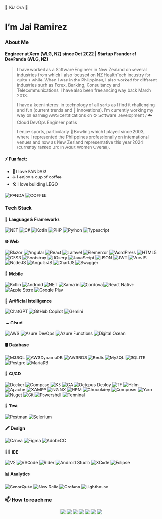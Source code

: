 👋 Kia Ora 👋
# I’m Jai Ramirez
### About Me
#### Engineer at Xero (WLG, NZ) since Oct 2022 | Startup Founder of DevPanda (WLG, NZ)
> I have worked as a Software Engineer in New Zealand on several industries from which I also focused on NZ HealthTech industry for quite a while. When I was in the Philippines, I also worked for different industries such as Forex, Banking, Consultancy and Telecommunications. I have also been freelancing way back March 2013.
> 
> I have a keen interest in technology of all sorts as I find it challenging and fun (current trends and 🌱 innovations). I’m currently working my way on earning AWS certifications on ⚙️ Software Development / ☁️ Cloud DevOps Engineer paths
>
> I enjoy sports, particularly 🎳 Bowling which I played since 2003, where I represented the Philippines professionally on international venues and now as New Zealand representative this year 2024 (currently ranked 3rd in Adult Women Overall).

#### ⚡ Fun fact:
- 🐼 I love PANDAS!
- ☕ I enjoy a cup of coffee
- 🛠️ I love building LEGO

![PANDA](https://i.giphy.com/media/v1.Y2lkPTc5MGI3NjExYmRmYXkyNXcwdzVvdndsZHB3ODBjY3hzcnY1NjM2ZmVjYjJpYzU4MiZlcD12MV9pbnRlcm5hbF9naWZfYnlfaWQmY3Q9Zw/xkhn6Ry4taRtC/giphy.gif)
![COFFEE](https://i.giphy.com/media/v1.Y2lkPTc5MGI3NjExc3QyaWVwODVyOTM2Zm1hMTU1eTR6c2QzdzR6eWNrMDVzNzRjeDQ4diZlcD12MV9pbnRlcm5hbF9naWZfYnlfaWQmY3Q9Zw/S9KtxwCwvnOmhwDOnF/giphy.gif)

### Tech Stack
#### 🚀 Language & Frameworks
![NET](https://img.shields.io/badge/.NET-512BD4?style=for-the-badge&logo=dotnet&logoColor=white) ![C#](https://img.shields.io/badge/C%23-239120?style=for-the-badge&logo=csharp&logoColor=white) ![Kotlin](https://img.shields.io/badge/Kotlin-B125EA?style=for-the-badge&logo=kotlin&logoColor=white) ![PHP](https://img.shields.io/badge/PHP-777BB4?style=for-the-badge&logo=php&logoColor=white) ![Python](https://img.shields.io/badge/Python-FFD43B?style=for-the-badge&logo=python&logoColor=blue) ![Typescript](https://img.shields.io/badge/TypeScript-007ACC?style=for-the-badge&logo=typescript&logoColor=white)
#### 🌐 Web
![Blazor](https://img.shields.io/badge/Blazor-512BD4?style=for-the-badge&logo=blazor&logoColor=white) ![Angular](https://img.shields.io/badge/Angular-DD0031?style=for-the-badge&logo=angular&logoColor=white) ![React](https://img.shields.io/badge/React-20232A?style=for-the-badge&logo=react&logoColor=61DAFB) ![Laravel](https://img.shields.io/badge/Laravel-FF2D20?style=for-the-badge&logo=laravel&logoColor=white) ![Elementor](https://img.shields.io/badge/Elementor-92003B?style=for-the-badge&logo=elementor&logoColor=white) ![WordPress](https://img.shields.io/badge/Wordpress-21759B?style=for-the-badge&logo=wordpress&logoColor=white) ![HTML5](https://img.shields.io/badge/HTML5-E34F26?style=for-the-badge&logo=html5&logoColor=white) ![CSS3](https://img.shields.io/badge/CSS3-1572B6?style=for-the-badge&logo=css3&logoColor=white) ![Bootstrap](https://img.shields.io/badge/Bootstrap-563D7C?style=for-the-badge&logo=bootstrap&logoColor=white) ![JQuery](https://img.shields.io/badge/jQuery-0769AD?style=for-the-badge&logo=jquery&logoColor=white) ![JavaScript](https://img.shields.io/badge/JavaScript-323330?style=for-the-badge&logo=javascript&logoColor=F7DF1E) ![JSON](https://img.shields.io/badge/json-5E5C5C?style=for-the-badge&logo=json&logoColor=white) ![JWT](https://img.shields.io/badge/JWT-000000?style=for-the-badge&logo=JSON%20web%20tokens&logoColor=white) ![VueJS](https://img.shields.io/badge/Vue%20js-35495E?style=for-the-badge&logo=vuedotjs&logoColor=4FC08D) ![NodeJS](https://img.shields.io/badge/Node%20js-339933?style=for-the-badge&logo=nodedotjs&logoColor=white) ![AngularJS](https://img.shields.io/badge/AngularJS-E23237?style=for-the-badge&logo=angularjs&logoColor=white) ![ChartJS](https://img.shields.io/badge/Chart%20js-FF6384?style=for-the-badge&logo=chartdotjs&logoColor=white) ![Swagger](https://img.shields.io/badge/Swagger-85EA2D?style=for-the-badge&logo=Swagger&logoColor=white)
#### 📱 Mobile
![Kotlin](https://img.shields.io/badge/Kotlin-B125EA?style=for-the-badge&logo=kotlin&logoColor=white) ![Android](https://img.shields.io/badge/Android-3DDC84?style=for-the-badge&logo=android&logoColor=white) ![NET](https://img.shields.io/badge/.NET-512BD4?style=for-the-badge&logo=dotnet&logoColor=white) ![Xamarin](https://img.shields.io/badge/Xamarin-3498DB?style=for-the-badge&logo=xamarin&logoColor=white) ![Cordova](https://img.shields.io/badge/Cordova-35434F?style=for-the-badge&logo=apache-cordova&logoColor=E8E8E8) ![React Native](https://img.shields.io/badge/React_Native-20232A?style=for-the-badge&logo=react&logoColor=61DAFB) ![Apple Store](https://img.shields.io/badge/App_Store-0D96F6?style=for-the-badge&logo=app-store&logoColor=white) ![Google Play](https://img.shields.io/badge/Google_Play-414141?style=for-the-badge&logo=google-play&logoColor=white)
#### 🤖 Artificial Intelligence
![ChatGPT](https://img.shields.io/badge/ChatGPT-74aa9c?style=for-the-badge&logo=openai&logoColor=white) ![GitHub Copilot](https://img.shields.io/badge/github%20copilot-000000?style=for-the-badge&logo=githubcopilot&logoColor=white) ![Gemini](https://img.shields.io/badge/Google%20Gemini-8E75B2?style=for-the-badge&logo=googlegemini&logoColor=white)
#### ☁ Cloud
![AWS](https://img.shields.io/badge/Amazon_AWS-FF9900?style=for-the-badge&logo=amazonaws&logoColor=white) ![Azure DevOps](https://img.shields.io/badge/Azure_DevOps-0078D7?style=for-the-badge&logo=azure-devops&logoColor=white) ![Azure Functions](https://img.shields.io/badge/Azure_Functions-0062AD?style=for-the-badge&logo=azure-functions&logoColor=white) ![Digital Ocean](https://img.shields.io/badge/Digital_Ocean-0080FF?style=for-the-badge&logo=DigitalOcean&logoColor=white)
#### 🛢 Database
![MSSQL](https://img.shields.io/badge/Microsoft%20SQL%20Server-CC2927?style=for-the-badge&logo=microsoft%20sql%20server&logoColor=white) ![AWSDynamoDB](https://img.shields.io/badge/Amazon%20DynamoDB-4053D6?style=for-the-badge&logo=Amazon%20DynamoDB&logoColor=white) ![AWSRDS](https://img.shields.io/badge/Amazon%20RDS-527FFF?style=for-the-badge&logo=amazon-rds&logoColor=white) ![Redis](https://img.shields.io/badge/redis-%23DD0031.svg?&style=for-the-badge&logo=redis&logoColor=white) ![MySQL](https://img.shields.io/badge/MySQL-005C84?style=for-the-badge&logo=mysql&logoColor=white) ![SQLITE](https://img.shields.io/badge/Sqlite-003B57?style=for-the-badge&logo=sqlite&logoColor=white) ![Postgre](https://img.shields.io/badge/PostgreSQL-316192?style=for-the-badge&logo=postgresql&logoColor=white) ![MariaDB](https://img.shields.io/badge/MariaDB-003545?style=for-the-badge&logo=mariadb&logoColor=white)
#### 🔧 CI/CD
![Docker](https://img.shields.io/badge/Docker-2CA5E0?style=for-the-badge&logo=docker&logoColor=white) ![Compose](https://img.shields.io/badge/Docker%20Compose-2496ED?style=for-the-badge&logo=docker&logoColor=white) ![K8](https://img.shields.io/badge/kubernetes-326ce5.svg?&style=for-the-badge&logo=kubernetes&logoColor=white) ![GA](https://img.shields.io/badge/GitHub_Actions-2088FF?style=for-the-badge&logo=github-actions&logoColor=white) ![Octopus Deploy](https://img.shields.io/badge/Octopus%20Deploy-2F93E0?style=for-the-badge&logo=Octopus%20Deploy&logoColor=white) ![TF](https://img.shields.io/badge/Terraform-7B42BC?style=for-the-badge&logo=terraform&logoColor=white) ![Helm](https://img.shields.io/badge/Helm-0F1689?style=for-the-badge&logo=Helm&labelColor=0F1689) ![Apache](https://img.shields.io/badge/Apache-D22128?style=for-the-badge&logo=Apache&logoColor=white) ![XAMPP](https://img.shields.io/badge/Xampp-F37623?style=for-the-badge&logo=xampp&logoColor=white) ![NGINX](https://img.shields.io/badge/Nginx-009639?style=for-the-badge&logo=nginx&logoColor=white) ![NPM](https://img.shields.io/badge/npm-CB3837?style=for-the-badge&logo=npm&logoColor=white) ![Chocolatey](https://img.shields.io/badge/Chocolatey-80B5E3?style=for-the-badge&logo=chocolatey&logoColor=fff) ![Composer](https://img.shields.io/badge/Composer-885630?style=for-the-badge&logo=Composer&logoColor=white) ![Yarn](https://img.shields.io/badge/Yarn-2C8EBB?style=for-the-badge&logo=yarn&logoColor=white) ![Nuget](https://img.shields.io/badge/NuGet-004880?style=for-the-badge&logo=nuget&logoColor=white) ![Git](https://img.shields.io/badge/GIT-E44C30?style=for-the-badge&logo=git&logoColor=white) ![Powershell](https://img.shields.io/badge/powershell-5391FE?style=for-the-badge&logo=powershell&logoColor=white) ![Terminal](https://img.shields.io/badge/windows%20terminal-4D4D4D?style=for-the-badge&logo=windows%20terminal&logoColor=white)
#### 🧪 Test
![Postman](https://img.shields.io/badge/Postman-FF6C37?style=for-the-badge&logo=Postman&logoColor=white) ![Selenium](https://img.shields.io/badge/Selenium-43B02A?style=for-the-badge&logo=Selenium&logoColor=white)
#### 🖍 Design
![Canva](https://img.shields.io/badge/Canva-%2300C4CC.svg?&style=for-the-badge&logo=Canva&logoColor=white) ![Figma](https://img.shields.io/badge/Figma-F24E1E?style=for-the-badge&logo=figma&logoColor=white) ![AdobeCC](https://img.shields.io/badge/Adobe%20Creative%20Cloud-DA1F26?style=for-the-badge&logo=Adobe%20Creative%20Cloud&logoColor=white)
#### 👩‍💻 IDE
![VS](https://img.shields.io/badge/Visual_Studio-5C2D91?style=for-the-badge&logo=visual%20studio&logoColor=white) ![VSCode](https://img.shields.io/badge/Visual_Studio_Code-0078D4?style=for-the-badge&logo=visual%20studio%20code&logoColor=white) ![Rider](https://img.shields.io/badge/Rider-000000?style=for-the-badge&logo=Rider&logoColor=white) ![Android Studio](https://img.shields.io/badge/Android_Studio-3DDC84?style=for-the-badge&logo=android-studio&logoColor=white) ![XCode](https://img.shields.io/badge/Xcode-007ACC?style=for-the-badge&logo=Xcode&logoColor=white) ![Eclipse](https://img.shields.io/badge/Eclipse-2C2255?style=for-the-badge&logo=eclipse&logoColor=white)
#### 📊 Analytics
![SonarQube](https://img.shields.io/badge/Sonarqube-5190cf?style=for-the-badge&logo=sonarqube&logoColor=white) ![New Relic](https://img.shields.io/badge/NewRelic-1CE783?style=for-the-badge&logo=newrelic&logoColor=white) ![Grafana](https://img.shields.io/badge/Grafana-F2F4F9?style=for-the-badge&logo=grafana&logoColor=orange&labelColor=F2F4F9) ![Lighthouse](https://img.shields.io/badge/Lighthouse-F44B21?style=for-the-badge&logo=Lighthouse&logoColor=white)

### 📫 How to reach me
<p align="center">
<a href="https://www.facebook.com/devjairamirez/"><img src="https://img.shields.io/badge/-Jai%20Ramirez-1877F2?style=flat-square&logo=Facebook&logoColor=white"/></a>
<a href="https://www.instagram.com/devjairamirez/"><img src="https://img.shields.io/badge/-Jai%20Ramirez-e95950?style=flat-square&logo=Instagram&logoColor=white"/></a>
<a href="https://www.threads.net/@devjairamirez"><img src="https://img.shields.io/badge/-Jai%20Ramirez-000000?style=flat-square&logo=Threads&logoColor=white"/></a>
<a href="https://www.linkedin.com/in/jairamirez/"><img src="https://img.shields.io/badge/-Jai%20Ramirez-0077B5?style=flat-square&logo=Linkedin&logoColor=white"/></a>
<a href="https://x.com/devjairamirez"><img src="https://img.shields.io/badge/-Jai%20Ramirez-000000?style=flat-square&logo=X&logoColor=white"/></a>
<a href="https://wa.me/qr/HK6DOBSPVVSED1"><img src="https://img.shields.io/badge/-Jai%20Ramirez-075E54?style=flat-square&logo=WhatsApp&logoColor=white"/></a>
<a href="mailto:jairamirez02@gamil.com"><img src="https://img.shields.io/badge/-jairamirez02@gmail.com-D14836?style=flat-square&logo=Gmail&logoColor=white"/></a>

